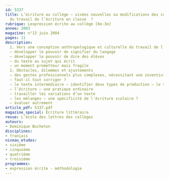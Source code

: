 ```yaml
---
id: 5337
title: L’écriture au collège – visées nouvelles ou modifications des conceptions
  du travail de l’écriture en classe  ?
rubrique: Lexpression écrite au collège [6e-3e]
annee: 2003
magazine: n°13 juin 2004
pages: 11
description: 
  1. Vers une conception anthropologique et culturelle du travail de l’écriture en classe
  – développer le pouvoir de signifier du langage
  – développer le pouvoir de dire des élèves
  – du texte au sujet qui écrit
  – un moment prometteur mais fragile
  2. Obstacles, dilemmes et ajustements
  – des gestes professionnels plus complexes, nécessitant une inventivité dans les choix pédagogiques
  – faut-il tout corriger ?
  – le texte intermédiaire – identifier deux types de production – le texte de travail (texte intermédiaire) et le texte destiné à la diffusion
  – l’écriture – une pratique ordinaire
  – travailler les variations d’un texte
  – les mélanges – une spécificité de l’écriture scolaire ?
  – évaluer autrement
article_pdf: 5337.pdf
magazine_special: Écriture littéraire
revue: L’école des lettres des collèges
auteurs:
- Dominique Bucheton
disciplines:
- français
niveau_etudes:
- sixième
- cinquième
- quatrième
- troisième
programmes:
- expression écrite - méthodologie
---
```

